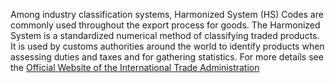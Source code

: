 Among industry classification systems, Harmonized System (HS) Codes are commonly used throughout the export process for goods. The Harmonized System is a standardized numerical method of classifying traded products. It is used by customs authorities around the world to identify products when assessing duties and taxes and for gathering statistics. For more details see the [Official Website of the International Trade Administration](https://www.trade.gov/harmonized-system-hs-codes)